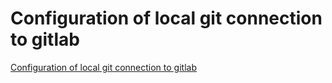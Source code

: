 # Configuration of local git connection to gitlab
[Configuration of local git connection to gitlab](https://aiwithcloud.com/2022/09/15/configuration_of_local_git_connection_to_gitlab/)